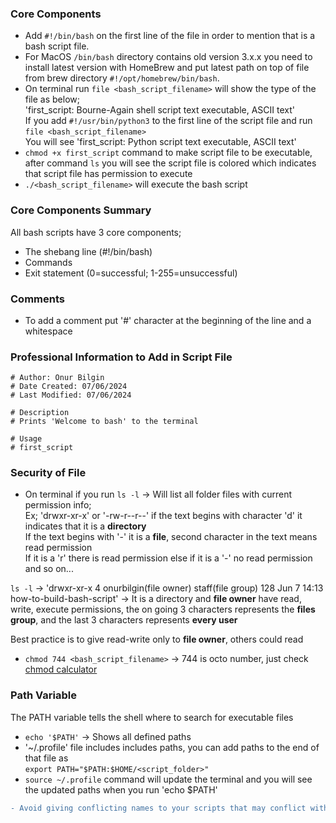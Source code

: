 ### Core Components

- Add ```#!/bin/bash``` on the first line of the file in order to mention that is a bash script file.
- For MacOS ```/bin/bash``` directory contains old version 3.x.x you need to install latest version with HomeBrew and put latest path on top of file from brew directory ```#!/opt/homebrew/bin/bash```.
- On terminal run ```file <bash_script_filename>``` will show the type of the file as below; <br>
'first_script: Bourne-Again shell script text executable, ASCII text' <br>
If you add ```#!/usr/bin/python3``` to the first line of the script file and run ```file <bash_script_filename>``` <br>
You will see 'first_script: Python script text executable, ASCII text'
- ```chmod +x first_script``` command to make script file to be executable, after command ```ls``` you will see the script file is colored which indicates that script file has permission to execute
- ```./<bash_script_filename>``` will execute the bash script

### Core Components Summary

All bash scripts have 3 core components;
- The shebang line (#!/bin/bash)
- Commands
- Exit statement (0=successful; 1-255=unsuccessful)

### Comments 

- To add a comment put '#' character at the beginning of the line and a whitespace

### Professional Information to Add in Script File

```
# Author: Onur Bilgin
# Date Created: 07/06/2024
# Last Modified: 07/06/2024

# Description
# Prints 'Welcome to bash' to the terminal

# Usage
# first_script
```

### Security of File

- On terminal if you run ```ls -l``` -> Will list all folder files with current permission info; <br>
Ex; 'drwxr-xr-x' or '-rw-r--r--' if the text begins with character 'd' it indicates that it is a **directory** <br>
If the text begins with '-' it is a **file**, second character in the text means read permission <br>
If it is a 'r' there is read permission else if it is a '-' no read permission and so on... <br>

```ls -l``` -> 'drwxr-xr-x  4 onurbilgin(file owner)  staff(file group)  128 Jun  7 14:13 how-to-build-bash-script' -> It is a directory and **file owner** have read, write, execute permissions, the on going 3 characters represents the **files group**, and the last 3 characters represents **every user** <br>

Best practice is to give read-write only to **file owner**, others could read

- ```chmod 744 <bash_script_filename>``` -> 744 is octo number, just check [chmod calculator](https://chmod-calculator.com/)

### Path Variable

The PATH variable tells the shell where to search for executable files

- ```echo '$PATH'``` -> Shows all defined paths
- '~/.profile' file includes includes paths, you can add paths to the end of that file as <br>
```export PATH="$PATH:$HOME/<script_folder>"```
- ```source ~/.profile``` command will update the terminal and you will see the updated paths when you run 'echo $PATH'

```diff
- Avoid giving conflicting names to your scripts that may conflict with another command on the system
```